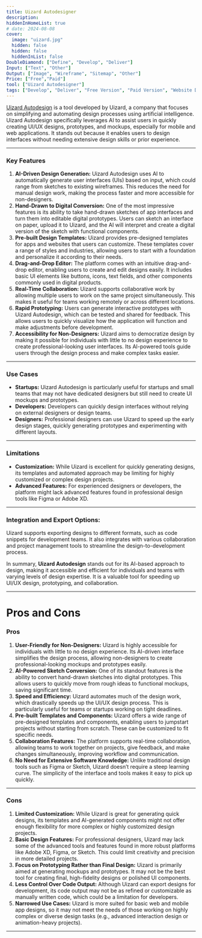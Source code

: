 ```yaml
---
title: Uizard Autodesigner
description: 
hiddenInHomeList: true
# date: 2024-08-08
cover:
  image: "uizard.jpg"
  hidden: false
  hidden: false
  hiddenInList: false
DoubleDiamond: ["Define", "Develop", "Deliver"]
Input: ["Text", "Other"]
Output: ["Image", "Wireframe", "Sitemap", "Other"]
Price: ["Free","Paid"]
tool: ["Uizard Autodesigner"]
tags: ["Develop", "Deliver", "Free Version", "Paid Version", "Website Design", "Prototyping", "UI/UX Design"]
---
```


[Uizard Autodesign](https://uizard.io/autodesigner/) is a tool developed by Uizard, a company that focuses on simplifying and automating design processes using artificial intelligence. Uizard Autodesign specifically leverages AI to assist users in quickly creating UI/UX designs, prototypes, and mockups, especially for mobile and web applications. It stands out because it enables users to design interfaces without needing extensive design skills or prior experience.

---

### Key Features

1. **AI-Driven Design Generation:**
Uizard Autodesign uses AI to automatically generate user interfaces (UIs) based on input, which could range from sketches to existing wireframes. This reduces the need for manual design work, making the process faster and more accessible for non-designers.
2. **Hand-Drawn to Digital Conversion:**
One of the most impressive features is its ability to take hand-drawn sketches of app interfaces and turn them into editable digital prototypes. Users can sketch an interface on paper, upload it to Uizard, and the AI will interpret and create a digital version of the sketch with functional components.
3. **Pre-built Design Templates:**
Uizard provides pre-designed templates for apps and websites that users can customize. These templates cover a range of styles and industries, allowing users to start with a foundation and personalize it according to their needs.
4. **Drag-and-Drop Editor:**
The platform comes with an intuitive drag-and-drop editor, enabling users to create and edit designs easily. It includes basic UI elements like buttons, icons, text fields, and other components commonly used in digital products.
5. **Real-Time Collaboration:**
Uizard supports collaborative work by allowing multiple users to work on the same project simultaneously. This makes it useful for teams working remotely or across different locations.
6. **Rapid Prototyping:**
Users can generate interactive prototypes with Uizard Autodesign, which can be tested and shared for feedback. This allows users to quickly visualize how the application will function and make adjustments before development.
7. **Accessibility for Non-Designers:**
Uizard aims to democratize design by making it possible for individuals with little to no design experience to create professional-looking user interfaces. Its AI-powered tools guide users through the design process and make complex tasks easier.

---

### Use Cases

- **Startups:** Uizard Autodesign is particularly useful for startups and small teams that may not have dedicated designers but still need to create UI mockups and prototypes.
- **Developers:** Developers can quickly design interfaces without relying on external designers or design teams.
- **Designers:** Professional designers can use Uizard to speed up the early design stages, quickly generating prototypes and experimenting with different layouts.

---

### Limitations

- **Customization:** While Uizard is excellent for quickly generating designs, its templates and automated approach may be limiting for highly customized or complex design projects.
- **Advanced Features:** For experienced designers or developers, the platform might lack advanced features found in professional design tools like Figma or Adobe XD.

---

### Integration and Export Options:

Uizard supports exporting designs to different formats, such as code snippets for development teams. It also integrates with various collaboration and project management tools to streamline the design-to-development process.

In summary, **Uizard Autodesign** stands out for its AI-based approach to design, making it accessible and efficient for individuals and teams with varying levels of design expertise. It is a valuable tool for speeding up UI/UX design, prototyping, and collaboration.

---

# Pros and Cons

### Pros

1. **User-Friendly for Non-Designers:**
Uizard is highly accessible for individuals with little to no design experience. Its AI-driven interface simplifies the design process, allowing non-designers to create professional-looking mockups and prototypes easily.
2. **AI-Powered Sketch Conversion:**
One of its standout features is the ability to convert hand-drawn sketches into digital prototypes. This allows users to quickly move from rough ideas to functional mockups, saving significant time.
3. **Speed and Efficiency:**
Uizard automates much of the design work, which drastically speeds up the UI/UX design process. This is particularly useful for teams or startups working on tight deadlines.
4. **Pre-built Templates and Components:**
Uizard offers a wide range of pre-designed templates and components, enabling users to jumpstart projects without starting from scratch. These can be customized to fit specific needs.
5. **Collaboration Features:**
The platform supports real-time collaboration, allowing teams to work together on projects, give feedback, and make changes simultaneously, improving workflow and communication.
6. **No Need for Extensive Software Knowledge:**
Unlike traditional design tools such as Figma or Sketch, Uizard doesn’t require a steep learning curve. The simplicity of the interface and tools makes it easy to pick up quickly.

---

### Cons

1. **Limited Customization:**
While Uizard is great for generating quick designs, its templates and AI-generated components might not offer enough flexibility for more complex or highly customized design projects.
2. **Basic Design Features:**
For professional designers, Uizard may lack some of the advanced tools and features found in more robust platforms like Adobe XD, Figma, or Sketch. This could limit creativity and precision in more detailed projects.
3. **Focus on Prototyping Rather than Final Design:**
Uizard is primarily aimed at generating mockups and prototypes. It may not be the best tool for creating final, high-fidelity designs or polished UI components.
4. **Less Control Over Code Output:**
Although Uizard can export designs for development, its code output may not be as refined or customizable as manually written code, which could be a limitation for developers.
5. **Narrowed Use Cases:**
Uizard is more suited for basic web and mobile app designs, so it may not meet the needs of those working on highly complex or diverse design tasks (e.g., advanced interaction design or animation-heavy projects).

---